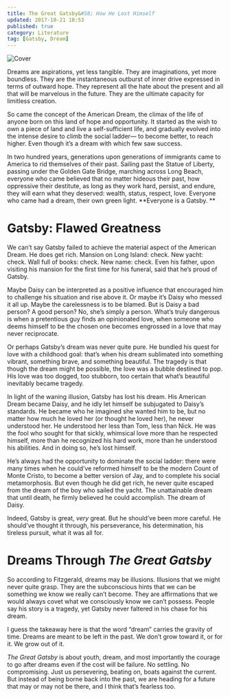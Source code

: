 ```yaml
---
title: The Great Gatsby&#58; How He Lost Himself
updated: 2017-10-21 18:53
published: true
category: Literature
tag: [Gatsby, Dream]
---
```


![Cover](https://static1.squarespace.com/static/5b39c0cb7c93273d7754f5cd/t/5bf1d55bcd836636ea575179/1542575780640/Gatsby.jpg?format=2500w)

Dreams are aspirations, yet less tangible. They are imaginations, yet more boundless. They are the instantaneous outburst of inner drive expressed in terms of outward hope. They represent all the hate about the present and all that will be marvelous in the future. They are the ultimate capacity for limitless creation.

So came the concept of the American Dream, the climax of the life of anyone born on this land of hope and opportunity. It started as the wish to own a piece of land and live a self-sufficient life, and gradually evolved into the intense desire to climb the social ladder— to become better, to reach higher. Even though it’s a dream with which few saw success.

In two hundred years, generations upon generations of immigrants came to America to rid themselves of their past. Sailing past the Statue of Liberty, passing under the Golden Gate Bridge, marching across Long Beach, everyone who came believed that no matter hideous their past, how oppressive their destitute, as long as they work hard, persist, and endure, they will earn what they deserved: wealth, status, respect, love. Everyone who came had a dream, their own green light. **Everyone is a Gatsby. **

# Gatsby: Flawed Greatness

We can’t say Gatsby failed to achieve the material aspect of the American Dream. He does get rich. Mansion on Long Island: check. New yacht: check. Wall full of books: check. New name: check. Even his father, upon visiting his mansion for the first time for his funeral, said that he’s proud of Gatsby.

Maybe Daisy can be interpreted as a positive influence that encouraged him to challenge his situation and rise above it. Or maybe it’s Daisy who messed it all up. Maybe the carelessness is to be blamed. But is Daisy a bad person? A good person? No, she’s simply a person. What’s truly dangerous is when a pretentious guy finds an opinionated love, when someone who deems himself to be the chosen one becomes engrossed in a love that may never reciprocate.

Or perhaps Gatsby’s dream was never quite pure. He bundled his quest for love with a childhood goal: that’s when his dream sublimated into something vibrant, something brave, and something beautiful. The tragedy is that though the dream might be possible, the love was a bubble destined to pop. His love was too dogged, too stubborn, too certain that what’s beautiful inevitably became tragedy.

In light of the waning illusion, Gatsby has lost his dream. His American Dream became Daisy, and he idly let himself be subjugated to Daisy’s standards. He became who he imagined she wanted him to be, but no matter how much he loved her (or thought he loved her), he never understood her. He understood her less than Tom, less than Nick. He was the fool who sought for that sickly, whimsical love more than he respected himself, more than he recognized his hard work, more than he understood his abilities. And in doing so, he’s lost himself.

He’s always had the opportunity to dominate the social ladder: there were many times when he could’ve reformed himself to be the modern Count of Monte Cristo, to become a better version of Jay, and to complete his social metamorphosis. But even though he did get rich, he never quite escaped from the dream of the boy who sailed the yacht. The unattainable dream that until death, he firmly believed he could accomplish. The dream of Daisy. 

Indeed, Gatsby is great, _very_ great. But he should’ve been more careful. He should’ve thought it through, his perseverance, his determination, his tireless pursuit, what it was all for.

# Dreams Through _The Great Gatsby_

So according to Fitzgerald, dreams may be illusions. Illusions that we might never quite grasp. They are the subconscious hints that we can be something we know we really can’t become. They are affirmations that we would always covet what we consciously know we can’t possess. People say his story is a tragedy, yet Gatsby never faltered in his chase for his dream.

I guess the takeaway here is that the word “dream” carries the gravity of time. Dreams are meant to be left in the past. We don’t grow toward it, or for it. We grow out of it. 

_The Great Gatsby_ is about youth, dream, and most importantly the courage to go after dreams even if the cost will be failure. No settling. No compromising. Just us persevering, beating on, boats against the current. But instead of being borne back into the past, we are heading for a future that may or may not be there, and I think that’s fearless too.
